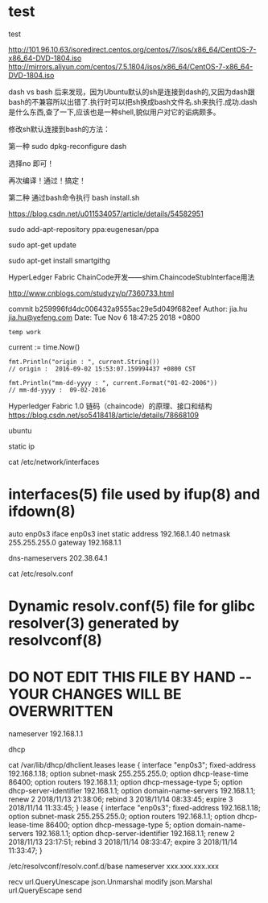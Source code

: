 # test
test

http://101.96.10.63/isoredirect.centos.org/centos/7/isos/x86_64/CentOS-7-x86_64-DVD-1804.iso
http://mirrors.aliyun.com/centos/7.5.1804/isos/x86_64/CentOS-7-x86_64-DVD-1804.iso


dash vs bash
后来发现，因为Ubuntu默认的sh是连接到dash的,又因为dash跟bash的不兼容所以出错了.执行时可以把sh换成bash文件名.sh来执行.成功.dash是什么东西,查了一下,应该也是一种shell,貌似用户对它的诟病颇多。

修改sh默认连接到bash的方法：

第一种
sudo dpkg-reconfigure dash

选择no 即可！

再次编译！通过！搞定！



第二种
通过bash命令执行
bash install.sh


https://blog.csdn.net/u011534057/article/details/54582951

sudo add-apt-repository ppa:eugenesan/ppa

sudo apt-get update

sudo apt-get install smartgithg




HyperLedger Fabric ChainCode开发——shim.ChaincodeStubInterface用法


http://www.cnblogs.com/studyzy/p/7360733.html



commit b259996fd4dc006432a9555ac29e5d049f682eef
Author: jia.hu <jia.hu@yefeng.com>
Date:   Tue Nov 6 18:47:25 2018 +0800

    temp work

current := time.Now()

    fmt.Println("origin : ", current.String())
    // origin :  2016-09-02 15:53:07.159994437 +0800 CST

    fmt.Println("mm-dd-yyyy : ", current.Format("01-02-2006"))
    // mm-dd-yyyy :  09-02-2016


Hyperledger Fabric 1.0 链码（chaincode）的原理、接口和结构
https://blog.csdn.net/so5418418/article/details/78668109



ubuntu

static ip

cat /etc/network/interfaces
# interfaces(5) file used by ifup(8) and ifdown(8)
auto enp0s3
iface enp0s3 inet static
address 192.168.1.40
netmask 255.255.255.0
gateway 192.168.1.1

dns-nameservers 202.38.64.1


cat /etc/resolv.conf 
# Dynamic resolv.conf(5) file for glibc resolver(3) generated by resolvconf(8)
#     DO NOT EDIT THIS FILE BY HAND -- YOUR CHANGES WILL BE OVERWRITTEN
nameserver 192.168.1.1





dhcp 

cat /var/lib/dhcp/dhclient.leases 
lease {
  interface "enp0s3";
  fixed-address 192.168.1.18;
  option subnet-mask 255.255.255.0;
  option dhcp-lease-time 86400;
  option routers 192.168.1.1;
  option dhcp-message-type 5;
  option dhcp-server-identifier 192.168.1.1;
  option domain-name-servers 192.168.1.1;
  renew 2 2018/11/13 21:38:06;
  rebind 3 2018/11/14 08:33:45;
  expire 3 2018/11/14 11:33:45;
}
lease {
  interface "enp0s3";
  fixed-address 192.168.1.18;
  option subnet-mask 255.255.255.0;
  option routers 192.168.1.1;
  option dhcp-lease-time 86400;
  option dhcp-message-type 5;
  option domain-name-servers 192.168.1.1;
  option dhcp-server-identifier 192.168.1.1;
  renew 2 2018/11/13 23:17:51;
  rebind 3 2018/11/14 08:33:47;
  expire 3 2018/11/14 11:33:47;
}



/etc/resolvconf/resolv.conf.d/base
nameserver xxx.xxx.xxx.xxx


recv
url.QueryUnescape
json.Unmarshal
modify
json.Marshal
url.QueryEscape
send




